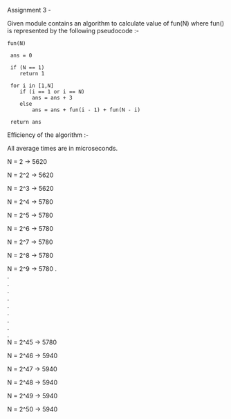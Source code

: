 Assignment 3 -

Given module contains an algorithm to calculate value of fun(N) where fun() is represented by the following pseudocode :-

    fun(N)   
    
     ans = 0  

     if (N == 1)  
        return 1  

     for i in [1,N]  
        if (i == 1 or i == N)  
            ans = ans + 3  
        else  
            ans = ans + fun(i - 1) + fun(N - i)  
  
     return ans  

Efficiency of the algorithm :-


All average times are in microseconds.


N = 2 -> 5620

N = 2^2 -> 5620

N = 2^3 -> 5620

N = 2^4 -> 5780

N = 2^5 -> 5780

N = 2^6 -> 5780

N = 2^7 -> 5780

N = 2^8 -> 5780

N = 2^9 -> 5780
.  
.  
.  
.  
.  
.  
.  
.  
.  
.  
N = 2^45 -> 5780

N = 2^46 -> 5940

N = 2^47 -> 5940

N = 2^48 -> 5940

N = 2^49 -> 5940

N = 2^50 -> 5940
